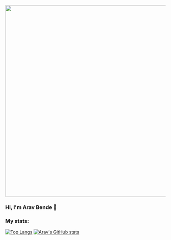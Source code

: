 <img align="top" height="600px" src="https://imgs.search.brave.com/uVvObM0nBghThLwAYpcv4D-GcA8eSWI2y5LeLVb51LU/rs:fit:1200:622:1/g:ce/aHR0cHM6Ly9pbWFn/ZXMuY3JlYXRpdmVt/YXJrZXQuY29tLzAu/MS4wL3BzLzExNjY1/NDU1LzE4MjAvNjIy/L20xL2Zwbncvd20x/L3F5bmJvOWhnZmN3/Zm9zbmlsNmFwcmpq/cml4eXdvZml5ZDVy/d3BxZDE0b2NjbG93/eGFsNHlxeWNsNXR5/czVqbmYtLmpwZz8x/NjQyMTgyODYyJnM9/NGQxOTZlYjNlMjMy/NDI4NDJmZjg3ZTkw/MzA1NjE1Zjc" />

### Hi, I'm Arav Bende 👋

### My stats:
[![Top Langs](https://github-readme-stats.vercel.app/api/top-langs/?username=AravBende&show_icons=true&theme=radical)](https://github.com/AravBende/github-readme-stats) [![Arav's GitHub stats](https://github-readme-stats.vercel.app/api?username=AravBende&show_icons=true&theme=radical)](https://github.com/AravBende/github-readme-stats)

<!--
**AravBende/AravBende** is a ✨ _special_ ✨ repository because its `README.md` (this file) appears on your GitHub profile.

Here are some ideas to get you started:

- 🔭 I’m currently working on ...
- 🌱 I’m currently learning Python
- 👯 I’m looking to collaborate on ...
- 🤔 I’m looking for help with ...
- 💬 Ask me about ...
- 📫 How to reach me: ...
- 😄 Pronouns: ...
- ⚡ Fun fact: ...
-->

